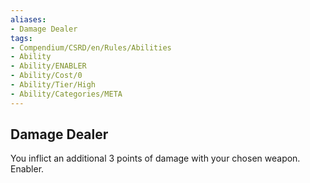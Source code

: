 ```yaml
---
aliases:
- Damage Dealer
tags:
- Compendium/CSRD/en/Rules/Abilities
- Ability
- Ability/ENABLER
- Ability/Cost/0
- Ability/Tier/High
- Ability/Categories/META
---
```


  
## Damage Dealer  
You inflict an additional 3 points of damage with your chosen weapon. Enabler. 